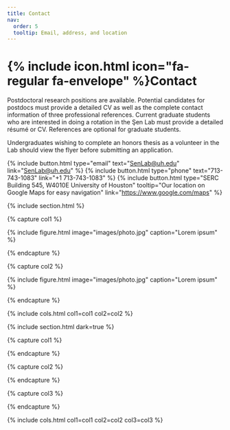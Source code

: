 ```yaml
---
title: Contact
nav:
  order: 5
  tooltip: Email, address, and location
---
```


# {% include icon.html icon="fa-regular fa-envelope" %}Contact

Postdoctoral research positions are available. Potential candidates for postdocs must provide a detailed CV as well as the complete contact information of three professional references. Current graduate students who are interested in doing a rotation in the Şen Lab must provide a detailed résumé or CV. References are optional for graduate students.

Undergraduates wishing to complete an honors thesis as a volunteer in the Lab should view the flyer before submitting an application.

{%
  include button.html
  type="email"
  text="SenLab@uh.edu"
  link="SenLab@uh.edu"
%}
{%
  include button.html
  type="phone"
  text="713-743-1083"
  link="+1 713-743-1083"
%}
{%
  include button.html
  type="SERC Building 545, W4010E University of Houston"
  tooltip="Our location on Google Maps for easy navigation"
  link="https://www.google.com/maps"
%}

{% include section.html %}

{% capture col1 %}

{%
  include figure.html
  image="images/photo.jpg"
  caption="Lorem ipsum"
%}

{% endcapture %}

{% capture col2 %}

{%
  include figure.html
  image="images/photo.jpg"
  caption="Lorem ipsum"
%}

{% endcapture %}

{% include cols.html col1=col1 col2=col2 %}

{% include section.html dark=true %}

{% capture col1 %}
<!-- Lorem ipsum dolor sit amet  
consectetur adipiscing elit  
sed do eiusmod tempor -->
{% endcapture %}

{% capture col2 %}
<!-- Lorem ipsum dolor sit amet  
consectetur adipiscing elit  
sed do eiusmod tempor -->
{% endcapture %}

{% capture col3 %}
<!-- Lorem ipsum dolor sit amet  
consectetur adipiscing elit  
sed do eiusmod tempor -->
{% endcapture %}

{% include cols.html col1=col1 col2=col2 col3=col3 %}